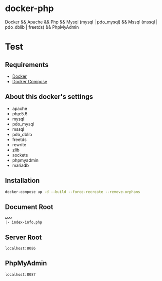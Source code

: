 # docker-php

Docker && Apache && Php && Mysql (mysql | pdo_mysql) && Mssql (mssql | pdo_dblib | freetds) && PhpMyAdmin

# Test

## Requirements

* [Docker](https://www.docker.com/)
* [Docker Compose](https://docs.docker.com/compose/)

## About this docker's settings

- apache
- php:5.6
- mysql
- pdo_mysql
- mssql
- pdo_dblib
- freetds
- rewrite
- zlib
- sockets
- phpmyadmin
- mariadb

## Installation

```bash
docker-compose up -d --build --force-recreate --remove-orphans
```

## Document Root

```
www
|- index-info.php
```

## Server Root

```
localhost:8086
```

## PhpMyAdmin

```
localhost:8087
```
